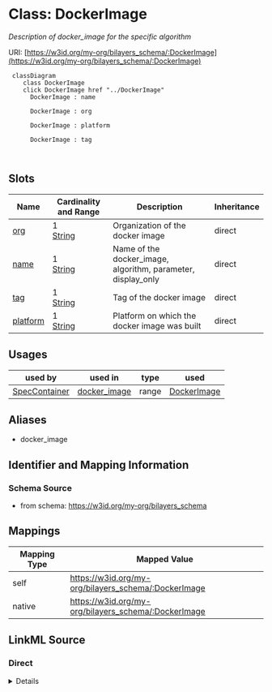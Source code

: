 

# Class: DockerImage


_Description of docker_image for the specific algorithm_





URI: [https://w3id.org/my-org/bilayers_schema/:DockerImage](https://w3id.org/my-org/bilayers_schema/:DockerImage)






```mermaid
 classDiagram
    class DockerImage
    click DockerImage href "../DockerImage"
      DockerImage : name
        
      DockerImage : org
        
      DockerImage : platform
        
      DockerImage : tag
        
      
```




<!-- no inheritance hierarchy -->


## Slots

| Name | Cardinality and Range | Description | Inheritance |
| ---  | --- | --- | --- |
| [org](org.md) | 1 <br/> [String](String.md) | Organization of the docker image | direct |
| [name](name.md) | 1 <br/> [String](String.md) | Name of the docker_image, algorithm, parameter, display_only | direct |
| [tag](tag.md) | 1 <br/> [String](String.md) | Tag of the docker image | direct |
| [platform](platform.md) | 1 <br/> [String](String.md) | Platform on which the docker image was built | direct |





## Usages

| used by | used in | type | used |
| ---  | --- | --- | --- |
| [SpecContainer](SpecContainer.md) | [docker_image](docker_image.md) | range | [DockerImage](DockerImage.md) |




## Aliases


* docker_image



## Identifier and Mapping Information







### Schema Source


* from schema: https://w3id.org/my-org/bilayers_schema




## Mappings

| Mapping Type | Mapped Value |
| ---  | ---  |
| self | https://w3id.org/my-org/bilayers_schema/:DockerImage |
| native | https://w3id.org/my-org/bilayers_schema/:DockerImage |







## LinkML Source

<!-- TODO: investigate https://stackoverflow.com/questions/37606292/how-to-create-tabbed-code-blocks-in-mkdocs-or-sphinx -->

### Direct

<details>
```yaml
name: DockerImage
description: Description of docker_image for the specific algorithm
from_schema: https://w3id.org/my-org/bilayers_schema
aliases:
- docker_image
slots:
- org
- name
- tag
- platform

```
</details>

### Induced

<details>
```yaml
name: DockerImage
description: Description of docker_image for the specific algorithm
from_schema: https://w3id.org/my-org/bilayers_schema
aliases:
- docker_image
attributes:
  org:
    name: org
    description: Organization of the docker image
    from_schema: https://w3id.org/my-org/bilayers_schema
    rank: 1000
    alias: org
    owner: DockerImage
    domain_of:
    - DockerImage
    range: string
    required: true
  name:
    name: name
    description: Name of the docker_image, algorithm, parameter, display_only
    from_schema: https://w3id.org/my-org/bilayers_schema
    rank: 1000
    alias: name
    owner: DockerImage
    domain_of:
    - AbstractWorkflowDetails
    - AbstractUserInterface
    - ExecFunction
    - DockerImage
    - TypeCitations
    range: string
    required: true
  tag:
    name: tag
    description: Tag of the docker image
    from_schema: https://w3id.org/my-org/bilayers_schema
    rank: 1000
    alias: tag
    owner: DockerImage
    domain_of:
    - DockerImage
    range: string
    required: true
  platform:
    name: platform
    description: Platform on which the docker image was built
    from_schema: https://w3id.org/my-org/bilayers_schema
    rank: 1000
    alias: platform
    owner: DockerImage
    domain_of:
    - DockerImage
    range: string
    required: true

```
</details>